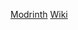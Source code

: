 [Modrinth](https://modrinth.com/mod/modmenu)   [Wiki](https://github.com/TerraformersMC/ModMenu/wiki)

